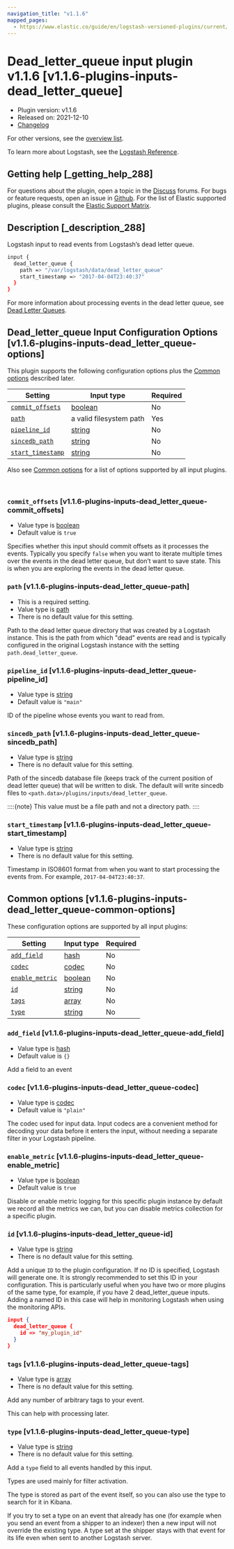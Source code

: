 ```yaml
---
navigation_title: "v1.1.6"
mapped_pages:
  - https://www.elastic.co/guide/en/logstash-versioned-plugins/current/v1.1.6-plugins-inputs-dead_letter_queue.html
---
```


# Dead_letter_queue input plugin v1.1.6 [v1.1.6-plugins-inputs-dead_letter_queue]


* Plugin version: v1.1.6
* Released on: 2021-12-10
* [Changelog](https://github.com/logstash-plugins/logstash-input-dead_letter_queue/blob/v1.1.6/CHANGELOG.md)

For other versions, see the [overview list](input-dead_letter_queue-index.md).

To learn more about Logstash, see the [Logstash Reference](logstash://reference/index.md).

## Getting help [_getting_help_288]

For questions about the plugin, open a topic in the [Discuss](http://discuss.elastic.co) forums. For bugs or feature requests, open an issue in [Github](https://github.com/logstash-plugins/logstash-input-dead_letter_queue). For the list of Elastic supported plugins, please consult the [Elastic Support Matrix](https://www.elastic.co/support/matrix#matrix_logstash_plugins).


## Description [_description_288]

Logstash input to read events from Logstash’s dead letter queue.

```sh
input {
  dead_letter_queue {
    path => "/var/logstash/data/dead_letter_queue"
    start_timestamp => "2017-04-04T23:40:37"
  }
}
```

For more information about processing events in the dead letter queue, see [Dead Letter Queues](logstash://reference/dead-letter-queues.md).


## Dead_letter_queue Input Configuration Options [v1.1.6-plugins-inputs-dead_letter_queue-options]

This plugin supports the following configuration options plus the [Common options](v1-1-6-plugins-inputs-dead_letter_queue.md#v1.1.6-plugins-inputs-dead_letter_queue-common-options) described later.

| Setting | Input type | Required |
| --- | --- | --- |
| [`commit_offsets`](v1-1-6-plugins-inputs-dead_letter_queue.md#v1.1.6-plugins-inputs-dead_letter_queue-commit_offsets) | [boolean](logstash://reference/configuration-file-structure.md#boolean) | No |
| [`path`](v1-1-6-plugins-inputs-dead_letter_queue.md#v1.1.6-plugins-inputs-dead_letter_queue-path) | a valid filesystem path | Yes |
| [`pipeline_id`](v1-1-6-plugins-inputs-dead_letter_queue.md#v1.1.6-plugins-inputs-dead_letter_queue-pipeline_id) | [string](logstash://reference/configuration-file-structure.md#string) | No |
| [`sincedb_path`](v1-1-6-plugins-inputs-dead_letter_queue.md#v1.1.6-plugins-inputs-dead_letter_queue-sincedb_path) | [string](logstash://reference/configuration-file-structure.md#string) | No |
| [`start_timestamp`](v1-1-6-plugins-inputs-dead_letter_queue.md#v1.1.6-plugins-inputs-dead_letter_queue-start_timestamp) | [string](logstash://reference/configuration-file-structure.md#string) | No |

Also see [Common options](v1-1-6-plugins-inputs-dead_letter_queue.md#v1.1.6-plugins-inputs-dead_letter_queue-common-options) for a list of options supported by all input plugins.

 

### `commit_offsets` [v1.1.6-plugins-inputs-dead_letter_queue-commit_offsets]

* Value type is [boolean](logstash://reference/configuration-file-structure.md#boolean)
* Default value is `true`

Specifies whether this input should commit offsets as it processes the events. Typically you specify `false` when you want to iterate multiple times over the events in the dead letter queue, but don’t want to save state. This is when you are exploring the events in the dead letter queue.


### `path` [v1.1.6-plugins-inputs-dead_letter_queue-path]

* This is a required setting.
* Value type is [path](logstash://reference/configuration-file-structure.md#path)
* There is no default value for this setting.

Path to the dead letter queue directory that was created by a Logstash instance. This is the path from which "dead" events are read and is typically configured in the original Logstash instance with the setting `path.dead_letter_queue`.


### `pipeline_id` [v1.1.6-plugins-inputs-dead_letter_queue-pipeline_id]

* Value type is [string](logstash://reference/configuration-file-structure.md#string)
* Default value is `"main"`

ID of the pipeline whose events you want to read from.


### `sincedb_path` [v1.1.6-plugins-inputs-dead_letter_queue-sincedb_path]

* Value type is [string](logstash://reference/configuration-file-structure.md#string)
* There is no default value for this setting.

Path of the sincedb database file (keeps track of the current position of dead letter queue) that will be written to disk. The default will write sincedb files to `<path.data>/plugins/inputs/dead_letter_queue`.

::::{note}
This value must be a file path and not a directory path.
::::



### `start_timestamp` [v1.1.6-plugins-inputs-dead_letter_queue-start_timestamp]

* Value type is [string](logstash://reference/configuration-file-structure.md#string)
* There is no default value for this setting.

Timestamp in ISO8601 format from when you want to start processing the events from. For example, `2017-04-04T23:40:37`.



## Common options [v1.1.6-plugins-inputs-dead_letter_queue-common-options]

These configuration options are supported by all input plugins:

| Setting | Input type | Required |
| --- | --- | --- |
| [`add_field`](v1-1-6-plugins-inputs-dead_letter_queue.md#v1.1.6-plugins-inputs-dead_letter_queue-add_field) | [hash](logstash://reference/configuration-file-structure.md#hash) | No |
| [`codec`](v1-1-6-plugins-inputs-dead_letter_queue.md#v1.1.6-plugins-inputs-dead_letter_queue-codec) | [codec](logstash://reference/configuration-file-structure.md#codec) | No |
| [`enable_metric`](v1-1-6-plugins-inputs-dead_letter_queue.md#v1.1.6-plugins-inputs-dead_letter_queue-enable_metric) | [boolean](logstash://reference/configuration-file-structure.md#boolean) | No |
| [`id`](v1-1-6-plugins-inputs-dead_letter_queue.md#v1.1.6-plugins-inputs-dead_letter_queue-id) | [string](logstash://reference/configuration-file-structure.md#string) | No |
| [`tags`](v1-1-6-plugins-inputs-dead_letter_queue.md#v1.1.6-plugins-inputs-dead_letter_queue-tags) | [array](logstash://reference/configuration-file-structure.md#array) | No |
| [`type`](v1-1-6-plugins-inputs-dead_letter_queue.md#v1.1.6-plugins-inputs-dead_letter_queue-type) | [string](logstash://reference/configuration-file-structure.md#string) | No |

### `add_field` [v1.1.6-plugins-inputs-dead_letter_queue-add_field]

* Value type is [hash](logstash://reference/configuration-file-structure.md#hash)
* Default value is `{}`

Add a field to an event


### `codec` [v1.1.6-plugins-inputs-dead_letter_queue-codec]

* Value type is [codec](logstash://reference/configuration-file-structure.md#codec)
* Default value is `"plain"`

The codec used for input data. Input codecs are a convenient method for decoding your data before it enters the input, without needing a separate filter in your Logstash pipeline.


### `enable_metric` [v1.1.6-plugins-inputs-dead_letter_queue-enable_metric]

* Value type is [boolean](logstash://reference/configuration-file-structure.md#boolean)
* Default value is `true`

Disable or enable metric logging for this specific plugin instance by default we record all the metrics we can, but you can disable metrics collection for a specific plugin.


### `id` [v1.1.6-plugins-inputs-dead_letter_queue-id]

* Value type is [string](logstash://reference/configuration-file-structure.md#string)
* There is no default value for this setting.

Add a unique `ID` to the plugin configuration. If no ID is specified, Logstash will generate one. It is strongly recommended to set this ID in your configuration. This is particularly useful when you have two or more plugins of the same type, for example, if you have 2 dead_letter_queue inputs. Adding a named ID in this case will help in monitoring Logstash when using the monitoring APIs.

```json
input {
  dead_letter_queue {
    id => "my_plugin_id"
  }
}
```


### `tags` [v1.1.6-plugins-inputs-dead_letter_queue-tags]

* Value type is [array](logstash://reference/configuration-file-structure.md#array)
* There is no default value for this setting.

Add any number of arbitrary tags to your event.

This can help with processing later.


### `type` [v1.1.6-plugins-inputs-dead_letter_queue-type]

* Value type is [string](logstash://reference/configuration-file-structure.md#string)
* There is no default value for this setting.

Add a `type` field to all events handled by this input.

Types are used mainly for filter activation.

The type is stored as part of the event itself, so you can also use the type to search for it in Kibana.

If you try to set a type on an event that already has one (for example when you send an event from a shipper to an indexer) then a new input will not override the existing type. A type set at the shipper stays with that event for its life even when sent to another Logstash server.



